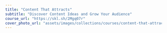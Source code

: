 ```yaml
---
title: "Content That Attracts"
subtitle: "Discover Content Ideas and Grow Your Audience"
course_url: "https://skl.sh/2Mgq07r"
cover_photo_url: "assets/images/collections/courses/content-that-attracts/content-that-attracts-cover-photo.png"
---
```

